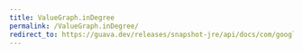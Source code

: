 ```yaml
---
title: ValueGraph.inDegree
permalink: /ValueGraph.inDegree/
redirect_to: https://guava.dev/releases/snapshot-jre/api/docs/com/google/common/graph/ValueGraph.html#inDegree-N-
---
```

